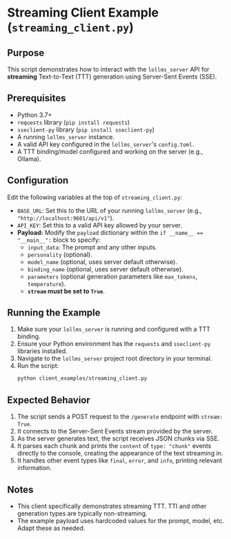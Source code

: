 # Streaming Client Example (`streaming_client.py`)

## Purpose

This script demonstrates how to interact with the `lollms_server` API for **streaming** Text-to-Text (TTT) generation using Server-Sent Events (SSE).

## Prerequisites

*   Python 3.7+
*   `requests` library (`pip install requests`)
*   `sseclient-py` library (`pip install sseclient-py`)
*   A running `lollms_server` instance.
*   A valid API key configured in the `lollms_server`'s `config.toml`.
*   A TTT binding/model configured and working on the server (e.g., Ollama).

## Configuration

Edit the following variables at the top of `streaming_client.py`:

*   `BASE_URL`: Set this to the URL of your running `lollms_server` (e.g., `"http://localhost:9601/api/v1"`).
*   `API_KEY`: Set this to a valid API key allowed by your server.
*   **Payload:** Modify the `payload` dictionary within the `if __name__ == "__main__":` block to specify:
    *   `input_data`: The prompt and any other inputs.
    *   `personality` (optional).
    *   `model_name` (optional, uses server default otherwise).
    *   `binding_name` (optional, uses server default otherwise).
    *   `parameters` (optional generation parameters like `max_tokens`, `temperature`).
    *   **`stream` must be set to `True`**.

## Running the Example

1.  Make sure your `lollms_server` is running and configured with a TTT binding.
2.  Ensure your Python environment has the `requests` and `sseclient-py` libraries installed.
3.  Navigate to the `lollms_server` project root directory in your terminal.
4.  Run the script:
    ```bash
    python client_examples/streaming_client.py
    ```

## Expected Behavior

1.  The script sends a POST request to the `/generate` endpoint with `stream: True`.
2.  It connects to the Server-Sent Events stream provided by the server.
3.  As the server generates text, the script receives JSON chunks via SSE.
4.  It parses each chunk and prints the `content` of `type: "chunk"` events directly to the console, creating the appearance of the text streaming in.
5.  It handles other event types like `final`, `error`, and `info`, printing relevant information.

## Notes

*   This client specifically demonstrates streaming TTT. TTI and other generation types are typically non-streaming.
*   The example payload uses hardcoded values for the prompt, model, etc. Adapt these as needed.